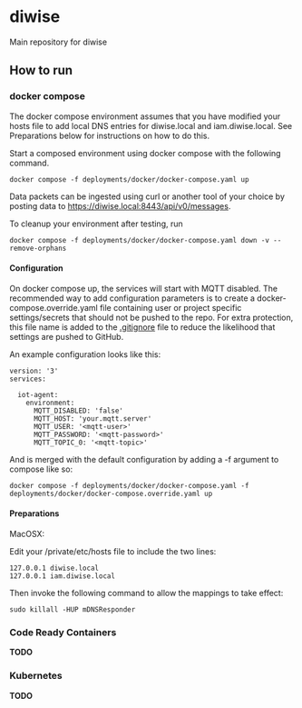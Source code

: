 # diwise

Main repository for diwise

## How to run

### docker compose

The docker compose environment assumes that you have modified your hosts file to add local DNS entries for diwise.local and iam.diwise.local. See Preparations below for instructions on how to do this.

Start a composed environment using docker compose with the following command.

`docker compose -f deployments/docker/docker-compose.yaml up`

Data packets can be ingested using curl or another tool of your choice by posting data to https://diwise.local:8443/api/v0/messages.

To cleanup your environment after testing, run

`docker compose -f deployments/docker/docker-compose.yaml down -v --remove-orphans`

#### Configuration

On docker compose up, the services will start with MQTT disabled. The recommended way to add configuration parameters is to create a docker-compose.override.yaml file containing user or project specific settings/secrets that should not be pushed to the repo. For extra protection, this file name is added to the [.gitignore](.gitignore) file to reduce the likelihood that settings are pushed to GitHub.

An example configuration looks like this:

```
version: '3'
services:

  iot-agent:
    environment:
      MQTT_DISABLED: 'false'
      MQTT_HOST: 'your.mqtt.server'
      MQTT_USER: '<mqtt-user>'
      MQTT_PASSWORD: '<mqtt-password>'
      MQTT_TOPIC_0: '<mqtt-topic>'

```

And is merged with the default configuration by adding a -f argument to compose like so:

`docker compose -f deployments/docker/docker-compose.yaml -f deployments/docker/docker-compose.override.yaml up`

#### Preparations

MacOSX:

Edit your /private/etc/hosts file to include the two lines:

```
127.0.0.1 diwise.local
127.0.0.1 iam.diwise.local
```

Then invoke the following command to allow the mappings to take effect:

```
sudo killall -HUP mDNSResponder
```

### Code Ready Containers

**TODO**

### Kubernetes

**TODO**
